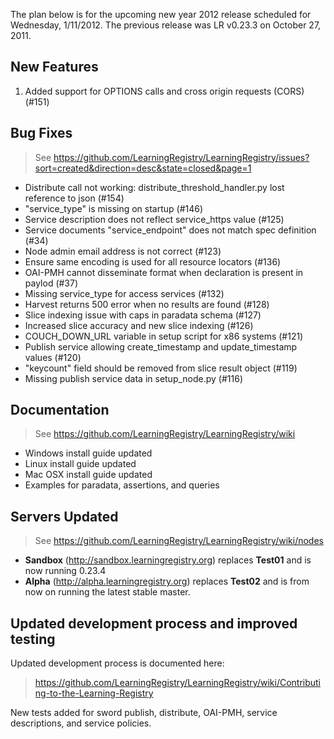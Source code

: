 The plan below is for the upcoming new year 2012 release scheduled for Wednesday, 1/11/2012.  The previous release was LR v0.23.3 on October 27, 2011.

## New Features

1. Added support for OPTIONS calls and cross origin requests (CORS) (#151)

## Bug Fixes

> See https://github.com/LearningRegistry/LearningRegistry/issues?sort=created&direction=desc&state=closed&page=1

* Distribute call not working: distribute_threshold_handler.py lost reference to json (#154)
* "service_type" is missing on startup (#146)
* Service description does not reflect service_https value (#125)
* Service documents "service_endpoint" does not match spec definition (#34)
* Node admin email address is not correct (#123)
* Ensure same encoding is used for all resource locators (#136)
* OAI-PMH cannot disseminate format when <!DOCTYPE ...> declaration is present in paylod (#37)
* Missing service_type for access services (#132)
* Harvest returns 500 error when no results are found (#128)
* Slice indexing issue with caps in paradata schema (#127)
* Increased slice accuracy and new slice indexing (#126)
* COUCH_DOWN_URL variable in setup script for x86 systems (#121)
* Publish service allowing create_timestamp and update_timestamp values (#120)
* "keycount" field should be removed from slice result object (#119)
* Missing publish service data in setup_node.py (#116)

## Documentation

> See https://github.com/LearningRegistry/LearningRegistry/wiki

* Windows install guide updated
* Linux install guide updated
* Mac OSX install guide updated
* Examples for paradata, assertions, and queries

## Servers Updated

> See https://github.com/LearningRegistry/LearningRegistry/wiki/nodes

* **Sandbox** (http://sandbox.learningregistry.org) replaces **Test01** and is now running 0.23.4
* **Alpha** (http://alpha.learningregistry.org) replaces **Test02** and is from now on running the latest stable master.

## Updated development process and improved testing

Updated development process is documented here: 

> https://github.com/LearningRegistry/LearningRegistry/wiki/Contributing-to-the-Learning-Registry

New tests added for sword publish, distribute, OAI-PMH, service descriptions, and service policies.